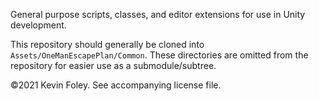 General purpose scripts, classes, and editor extensions for use in Unity development.

This repository should generally be cloned into `Assets/OneManEscapePlan/Common`. These directories are omitted from the repository for easier use as a submodule/subtree.

©2021 Kevin Foley. See accompanying license file.